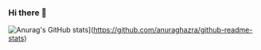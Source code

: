 ### Hi there 👋


![Anurag's GitHub stats](https://github-readme-stats.vercel.app/api?username=heoheetae)](https://github.com/anuraghazra/github-readme-stats)

<!--
**heetaeheo/HEETAEHEO** is a ✨ _special_ ✨ repository because its `README.md` (this file) appears on your GitHub profile.

Here are some ideas to get you started:

- 🔭 I’m currently working on ...
- 🌱 I’m currently learning ...
- 👯 I’m looking to collaborate on ...
- 🤔 I’m looking for help with ...
- 💬 Ask me about ...
- 📫 How to reach me: ...
- 😄 Pronouns: ...
- ⚡ Fun fact: ...
-->
